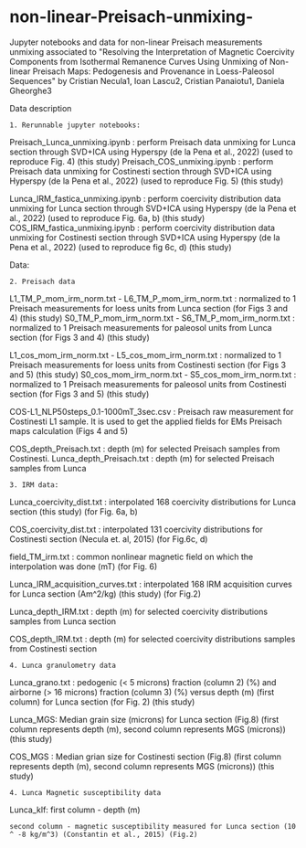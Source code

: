 # non-linear-Preisach-unmixing-
Jupyter notebooks and data for non-linear Preisach measurements unmixing associated to "Resolving the Interpretation of Magnetic Coercivity Components from Isothermal Remanence Curves Using Unmixing of Non-linear Preisach Maps: Pedogenesis and Provenance in Loess-Paleosol Sequences" by Cristian Necula1, Ioan Lascu2, Cristian Panaiotu1, Daniela Gheorghe3


Data description

	1. Rerunnable jupyter notebooks:

Preisach_Lunca_unmixing.ipynb : perform Preisach data unmixing for Lunca section through SVD+ICA using Hyperspy (de la Pena et al., 2022) (used to reproduce Fig. 4) (this study)
Preisach_COS_unmixing.ipynb : perform Preisach data unmixing for Costinesti section through SVD+ICA using Hyperspy (de la Pena et al., 2022) (used to reproduce Fig. 5) (this study)

Lunca_IRM_fastica_unmixing.ipynb : perform coercivity distribution data unmixing for Lunca section through SVD+ICA using Hyperspy (de la Pena et al., 2022) (used to reproduce Fig. 6a, b) (this study)
COS_IRM_fastica_unmixing.ipynb : perform coercivity distribution data unmixing for Costinesti section through SVD+ICA using Hyperspy (de la Pena et al., 2022) (used to reproduce fig 6c, d) (this study)

Data: 

	2. Preisach data

L1_TM_P_mom_irm_norm.txt - L6_TM_P_mom_irm_norm.txt : normalized to 1 Preisach measurements for loess units from Lunca section (for Figs 3 and 4) (this study)
S0_TM_P_mom_irm_norm.txt - S6_TM_P_mom_irm_norm.txt : normalized to 1 Preisach measurements for paleosol units from Lunca section (for Figs 3 and 4) (this study)

L1_cos_mom_irm_norm.txt - L5_cos_mom_irm_norm.txt : normalized to 1 Preisach measurements for loess units from Costinesti section (for Figs 3 and 5) (this study)
S0_cos_mom_irm_norm.txt - S5_cos_mom_irm_norm.txt : normalized to 1 Preisach measurements for paleosol units from Costinesti section (for Figs 3 and 5) (this study)

COS-L1_NLP50steps_0.1-1000mT_3sec.csv : Preisach raw measurement for Costinesti L1 sample. It is used to get the applied fields for EMs Preisach maps calculation (Figs 4 and 5) 

COS_depth_Preisach.txt : depth (m) for selected Preisach samples from Costinesti. 
Lunca_depth_Preisach.txt : depth (m) for selected Preisach samples from Lunca


	3. IRM data:

Lunca_coercivity_dist.txt : interpolated 168 coercivity distributions for Lunca section (this study) (for Fig. 6a, b)

COS_coercivity_dist.txt : interpolated 131 coercivity distributions for Costinesti section (Necula et. al, 2015) (for Fig.6c, d)

field_TM_irm.txt : common nonlinear magnetic field on which the interpolation was done (mT) (for Fig. 6)

Lunca_IRM_acquisition_curves.txt : interpolated 168 IRM acquisition curves for Lunca section (Am^2/kg) (this study) (for Fig.2)

Lunca_depth_IRM.txt : depth (m) for selected coercivity distributions samples from Lunca section 

COS_depth_IRM.txt : depth (m) for selected coercivity distributions samples from Costinesti section



	4. Lunca granulometry data

Lunca_grano.txt : pedogenic (< 5 microns) fraction (column 2) (%) and airborne (> 16 microns) fraction (column 3) (%) versus depth (m) (first column) for Lunca section (for Fig. 2) (this study)

Lunca_MGS: Median grain size (microns) for Lunca section (Fig.8) (first column represents depth (m), second column represents MGS (microns)) (this study)

COS_MGS : Median grian size for Costinesti section (Fig.8) (first column represents depth (m), second column represents MGS (microns)) (this study)


	4. Lunca Magnetic susceptibility data

Lunca_klf: first column - depth (m) 

	second column - magnetic susceptibility measured for Lunca section (10 ^ -8 kg/m^3) (Constantin et al., 2015) (Fig.2)
